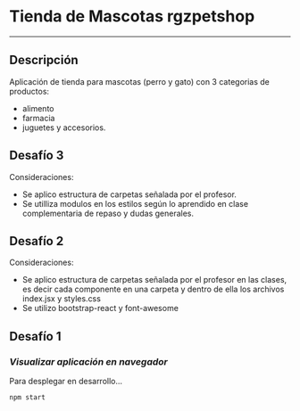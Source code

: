 # Tienda de Mascotas rgzpetshop
***
## Descripción
Aplicación de tienda para mascotas (perro y gato) con 3 categorias de productos: 
- alimento
- farmacia
- juguetes y accesorios. 

## Desafío 3
Consideraciones:
- Se aplico estructura de carpetas señalada por el profesor.
- Se utilliza modulos en los estilos según lo aprendido en clase complementaria de repaso y dudas generales.

## Desafío 2
Consideraciones:
- Se aplico estructura de carpetas señalada por el profesor en las clases, es decir cada componente en una carpeta y dentro de ella los archivos index.jsx y styles.css
- Se utilizo bootstrap-react y font-awesome

## Desafío 1
### _Visualizar aplicación en navegador_
Para desplegar en desarrollo...
```sh
npm start
```